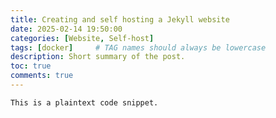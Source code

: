 ```yaml
---
title: Creating and self hosting a Jekyll website
date: 2025-02-14 19:50:00
categories: [Website, Self-host]
tags: [docker]     # TAG names should always be lowercase
description: Short summary of the post.
toc: true
comments: true
---
```


```
This is a plaintext code snippet.
```
